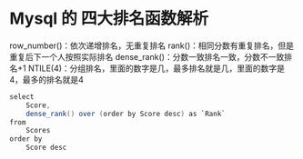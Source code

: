 # Mysql 的 四大排名函数解析

row_number()：依次递增排名，无重复排名
rank()：相同分数有重复排名，但是重复后下一个人按照实际排名
dense_rank()：分数一致排名一致，分数不一致排名+1
NTILE(4)：分组排名，里面的数字是几，最多排名就是几，里面的数字是4，最多的排名就是4

```java
select 
    Score,
    dense_rank() over (order by Score desc) as `Rank`
from
    Scores
order by
    Score desc
```

